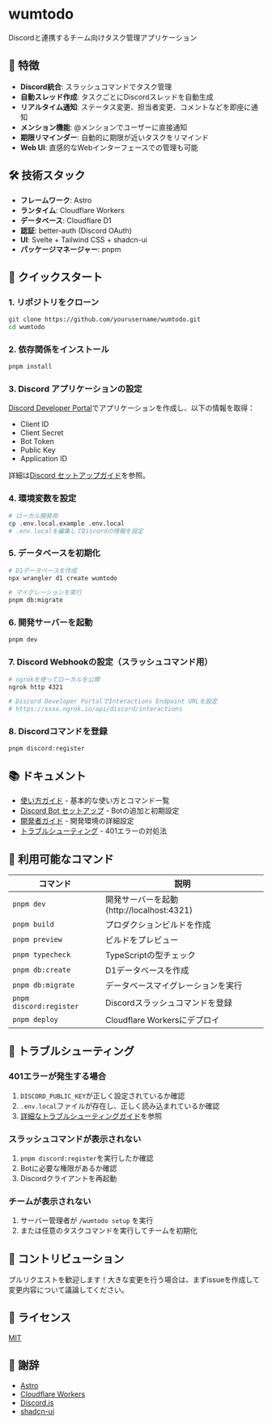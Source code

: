 # wumtodo

Discordと連携するチーム向けタスク管理アプリケーション

## 🌟 特徴

- **Discord統合**: スラッシュコマンドでタスク管理
- **自動スレッド作成**: タスクごとにDiscordスレッドを自動生成
- **リアルタイム通知**: ステータス変更、担当者変更、コメントなどを即座に通知
- **メンション機能**: @メンションでユーザーに直接通知
- **期限リマインダー**: 自動的に期限が近いタスクをリマインド
- **Web UI**: 直感的なWebインターフェースでの管理も可能

## 🛠 技術スタック

- **フレームワーク**: Astro
- **ランタイム**: Cloudflare Workers
- **データベース**: Cloudflare D1
- **認証**: better-auth (Discord OAuth)
- **UI**: Svelte + Tailwind CSS + shadcn-ui
- **パッケージマネージャー**: pnpm

## 🚀 クイックスタート

### 1. リポジトリをクローン
```bash
git clone https://github.com/yourusername/wumtodo.git
cd wumtodo
```

### 2. 依存関係をインストール
```bash
pnpm install
```

### 3. Discord アプリケーションの設定
[Discord Developer Portal](https://discord.com/developers/applications)でアプリケーションを作成し、以下の情報を取得：
- Client ID
- Client Secret
- Bot Token
- Public Key
- Application ID

詳細は[Discord セットアップガイド](docs/discord-setup.md)を参照。

### 4. 環境変数を設定
```bash
# ローカル開発用
cp .env.local.example .env.local
# .env.localを編集してDiscordの情報を設定
```

### 5. データベースを初期化
```bash
# D1データベースを作成
npx wrangler d1 create wumtodo

# マイグレーションを実行
pnpm db:migrate
```

### 6. 開発サーバーを起動
```bash
pnpm dev
```

### 7. Discord Webhookの設定（スラッシュコマンド用）
```bash
# ngrokを使ってローカルを公開
ngrok http 4321

# Discord Developer PortalでInteractions Endpoint URLを設定
# https://xxxx.ngrok.io/api/discord/interactions
```

### 8. Discordコマンドを登録
```bash
pnpm discord:register
```

## 📚 ドキュメント

- [使い方ガイド](docs/usage.md) - 基本的な使い方とコマンド一覧
- [Discord Bot セットアップ](docs/discord-bot-setup.md) - Botの追加と初期設定
- [開発者ガイド](docs/development.md) - 開発環境の詳細設定
- [トラブルシューティング](docs/troubleshooting-401.md) - 401エラーの対処法

## 🔧 利用可能なコマンド

| コマンド | 説明 |
|---------|------|
| `pnpm dev` | 開発サーバーを起動 (http://localhost:4321) |
| `pnpm build` | プロダクションビルドを作成 |
| `pnpm preview` | ビルドをプレビュー |
| `pnpm typecheck` | TypeScriptの型チェック |
| `pnpm db:create` | D1データベースを作成 |
| `pnpm db:migrate` | データベースマイグレーションを実行 |
| `pnpm discord:register` | Discordスラッシュコマンドを登録 |
| `pnpm deploy` | Cloudflare Workersにデプロイ |

## 🐛 トラブルシューティング

### 401エラーが発生する場合
1. `DISCORD_PUBLIC_KEY`が正しく設定されているか確認
2. `.env.local`ファイルが存在し、正しく読み込まれているか確認
3. [詳細なトラブルシューティングガイド](docs/troubleshooting-401.md)を参照

### スラッシュコマンドが表示されない
1. `pnpm discord:register`を実行したか確認
2. Botに必要な権限があるか確認
3. Discordクライアントを再起動

### チームが表示されない
1. サーバー管理者が `/wumtodo setup` を実行
2. または任意のタスクコマンドを実行してチームを初期化

## 🤝 コントリビューション

プルリクエストを歓迎します！大きな変更を行う場合は、まずissueを作成して変更内容について議論してください。

## 📄 ライセンス

[MIT](LICENSE)

## 🙏 謝辞

- [Astro](https://astro.build/)
- [Cloudflare Workers](https://workers.cloudflare.com/)
- [Discord.js](https://discord.js.org/)
- [shadcn-ui](https://ui.shadcn.com/)